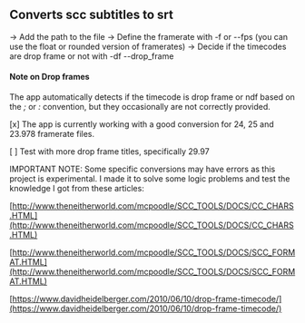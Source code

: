 ## Converts scc subtitles to srt
-> Add the path to the file
-> Define the framerate with -f or --fps (you can use the float or rounded version of framerates)
-> Decide if the timecodes are drop frame or not with -df --drop_frame

#### Note on Drop frames
The app automatically detects if the timecode is drop frame or ndf based on the *;* or *:* convention, but they occasionally are not correctly provided.


[x] The app is currently working with a good conversion for 24, 25 and 23.978 framerate files.

[ ] Test with more drop frame titles, specifically 29.97



IMPORTANT NOTE: Some specific conversions may have errors as this project is experimental. I made it to solve some logic problems and test the knowledge I got from these articles:

[http://www.theneitherworld.com/mcpoodle/SCC_TOOLS/DOCS/CC_CHARS.HTML](http://www.theneitherworld.com/mcpoodle/SCC_TOOLS/DOCS/CC_CHARS.HTML)

[http://www.theneitherworld.com/mcpoodle/SCC_TOOLS/DOCS/SCC_FORMAT.HTML](http://www.theneitherworld.com/mcpoodle/SCC_TOOLS/DOCS/SCC_FORMAT.HTML)

[https://www.davidheidelberger.com/2010/06/10/drop-frame-timecode/](https://www.davidheidelberger.com/2010/06/10/drop-frame-timecode/)
